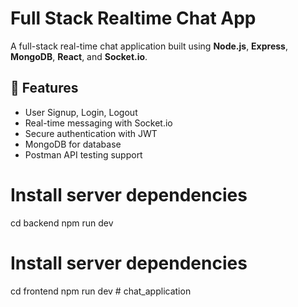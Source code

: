 #  Full Stack Realtime Chat App 



A full-stack real-time chat application built using **Node.js**, **Express**, **MongoDB**, **React**, and **Socket.io**.

## 🚀 Features
- User Signup, Login, Logout
- Real-time messaging with Socket.io
- Secure authentication with JWT
- MongoDB for database
- Postman API testing support

# Install server dependencies
cd backend
npm run dev

# Install server dependencies
  cd frontend
  npm run dev
#   c h a t _ a p p l i c a t i o n 
 
 
